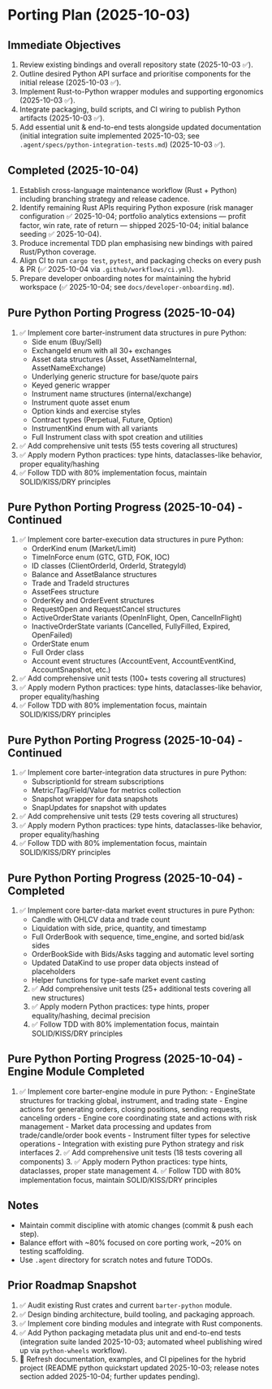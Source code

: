 # Porting Plan (2025-10-03)

## Immediate Objectives
1. Review existing bindings and overall repository state (2025-10-03 ✅).
2. Outline desired Python API surface and prioritise components for the initial release (2025-10-03 ✅).
3. Implement Rust-to-Python wrapper modules and supporting ergonomics (2025-10-03 ✅).
4. Integrate packaging, build scripts, and CI wiring to publish Python artifacts (2025-10-03 ✅).
5. Add essential unit & end-to-end tests alongside updated documentation (initial integration
   suite implemented 2025-10-03; see `.agent/specs/python-integration-tests.md`) (2025-10-03 ✅).

## Completed (2025-10-04)
1. Establish cross-language maintenance workflow (Rust + Python) including branching strategy and release cadence.
2. Identify remaining Rust APIs requiring Python exposure (risk manager configuration ✅ 2025-10-04; portfolio analytics extensions — profit factor, win rate, rate of return — shipped 2025-10-04; initial balance seeding ✅ 2025-10-04).
3. Produce incremental TDD plan emphasising new bindings with paired Rust/Python coverage.
4. Align CI to run `cargo test`, `pytest`, and packaging checks on every push & PR (✅ 2025-10-04 via `.github/workflows/ci.yml`).
5. Prepare developer onboarding notes for maintaining the hybrid workspace (✅ 2025-10-04; see `docs/developer-onboarding.md`).

## Pure Python Porting Progress (2025-10-04)
1. ✅ Implement core barter-instrument data structures in pure Python:
    - Side enum (Buy/Sell)
    - ExchangeId enum with all 30+ exchanges
    - Asset data structures (Asset, AssetNameInternal, AssetNameExchange)
    - Underlying generic structure for base/quote pairs
    - Keyed generic wrapper
    - Instrument name structures (internal/exchange)
    - Instrument quote asset enum
    - Option kinds and exercise styles
    - Contract types (Perpetual, Future, Option)
    - InstrumentKind enum with all variants
    - Full Instrument class with spot creation and utilities
 2. ✅ Add comprehensive unit tests (55 tests covering all structures)
 3. ✅ Apply modern Python practices: type hints, dataclasses-like behavior, proper equality/hashing
 4. ✅ Follow TDD with 80% implementation focus, maintain SOLID/KISS/DRY principles

## Pure Python Porting Progress (2025-10-04) - Continued
1. ✅ Implement core barter-execution data structures in pure Python:
    - OrderKind enum (Market/Limit)
    - TimeInForce enum (GTC, GTD, FOK, IOC)
    - ID classes (ClientOrderId, OrderId, StrategyId)
    - Balance and AssetBalance structures
    - Trade and TradeId structures
    - AssetFees structure
    - OrderKey and OrderEvent structures
    - RequestOpen and RequestCancel structures
    - ActiveOrderState variants (OpenInFlight, Open, CancelInFlight)
    - InactiveOrderState variants (Cancelled, FullyFilled, Expired, OpenFailed)
    - OrderState enum
    - Full Order class
    - Account event structures (AccountEvent, AccountEventKind, AccountSnapshot, etc.)
 2. ✅ Add comprehensive unit tests (100+ tests covering all structures)
 3. ✅ Apply modern Python practices: type hints, dataclasses-like behavior, proper equality/hashing
 4. ✅ Follow TDD with 80% implementation focus, maintain SOLID/KISS/DRY principles

 ## Pure Python Porting Progress (2025-10-04) - Continued
1. ✅ Implement core barter-integration data structures in pure Python:
     - SubscriptionId for stream subscriptions
     - Metric/Tag/Field/Value for metrics collection
     - Snapshot wrapper for data snapshots
     - SnapUpdates for snapshot with updates
  2. ✅ Add comprehensive unit tests (29 tests covering all structures)
  3. ✅ Apply modern Python practices: type hints, dataclasses-like behavior, proper equality/hashing
  4. ✅ Follow TDD with 80% implementation focus, maintain SOLID/KISS/DRY principles

 ## Pure Python Porting Progress (2025-10-04) - Completed
1. ✅ Implement core barter-data market event structures in pure Python:
      - Candle with OHLCV data and trade count
      - Liquidation with side, price, quantity, and timestamp
      - Full OrderBook with sequence, time_engine, and sorted bid/ask sides
      - OrderBookSide with Bids/Asks tagging and automatic level sorting
      - Updated DataKind to use proper data objects instead of placeholders
      - Helper functions for type-safe market event casting
   2. ✅ Add comprehensive unit tests (25+ additional tests covering all new structures)
   3. ✅ Apply modern Python practices: type hints, proper equality/hashing, decimal precision
   4. ✅ Follow TDD with 80% implementation focus, maintain SOLID/KISS/DRY principles

 ## Pure Python Porting Progress (2025-10-04) - Engine Module Completed
1. ✅ Implement core barter-engine module in pure Python:
        - EngineState structures for tracking global, instrument, and trading state
        - Engine actions for generating orders, closing positions, sending requests, canceling orders
        - Engine core coordinating state and actions with risk management
        - Market data processing and updates from trade/candle/order book events
        - Instrument filter types for selective operations
        - Integration with existing pure Python strategy and risk interfaces
     2. ✅ Add comprehensive unit tests (18 tests covering all components)
     3. ✅ Apply modern Python practices: type hints, dataclasses, proper state management
     4. ✅ Follow TDD with 80% implementation focus, maintain SOLID/KISS/DRY principles

## Notes
- Maintain commit discipline with atomic changes (commit & push each step).
- Balance effort with ~80% focused on core porting work, ~20% on testing scaffolding.
- Use `.agent` directory for scratch notes and future TODOs.

## Prior Roadmap Snapshot
1. ✅ Audit existing Rust crates and current `barter-python` module.
2. ✅ Design binding architecture, build tooling, and packaging approach.
3. ✅ Implement core binding modules and integrate with Rust components.
4. ✅ Add Python packaging metadata plus unit and end-to-end tests (integration suite landed
   2025-10-03; automated wheel publishing wired up via `python-wheels` workflow).
5. 🔄 Refresh documentation, examples, and CI pipelines for the hybrid project (README python
   quickstart updated 2025-10-03; release notes section added 2025-10-04; further updates pending).
